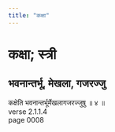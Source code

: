 ```yaml
---
title: "कक्षा"
---
```


# कक्षा; स्त्री
## भवनान्तर्भू, मेखला, गजरज्जु
कक्षेति भवनान्तर्भूर्मेखलागजरज्जुषु ॥ ४ ॥<br />verse 2.1.1.4<br />page 0008

